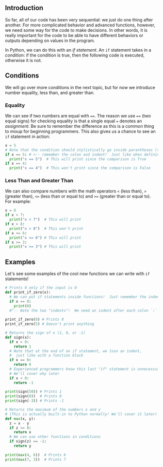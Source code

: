 ## Introduction

So far, all of our code has been very sequential: we just do one thing after another.  For more complicated behavior and advanced functions, however, we need some way for the code to make decisions.  In other words, it is really important for the code to be able to have different behaviors or outputs depending on values in the program.

In Python, we can do this with an _if statement_.  An `if` statement takes in a _condition_: if the condition is true, then the following code is executed, otherwise it is not.

## Conditions

We will go over more conditions in the next topic, but for now we introduce number equality, less than, and greater than.

### Equality

We can see if two numbers are equal with `==`.  The reason we use `==` (two equal signs) for checking equality is that a single equal `=` denotes an _assignment_.  Be sure to remember the difference as this is a common thing to mixup for beginning programmers.  This also gives us a chance to see an `if` statement in action:

```python
x = 5
# Note that the condition should stylistically go inside parantheses (though it doesn't have to!)
if x == 5: # <-- remember the colon and indent!  Just like when defining functions
  print("x == 5")  # This will print since the comparison is True
if x == 4:
  print("x == 4")  # This won't print since the comparison is False
```

### Less Than and Greater Than

We can also compare numbers with the math operators `<` (less than), `>` (greater than), `<=` (less than or equal to) and `>=` (greater than or equal to).  For example:

```python
x = 6
if x < 7:
  print("x < 7")  # This will print
if x > 8:
  print("x > 8")  # This won't print
if x <= 6:
  print("x <= 6") # This will print
if x >= 3:
  print("x >= 3") # This will print
```

## Examples

Let's see some examples of the cool new functions we can write with `if` statements!

```python
# Prints 0 only if the input is 0
def print_if_zero(x):
  # We can put if statements inside functions!  Just remember the indent
  if x == 0:
    print(0)
  #^-- Note the two "indents"!  We need an indent after each colon `:`
  
print_if_zero(0) # Prints 0
print_if_zero(5) # Doesn't print anything
```

```python
# Returns the sign of x (1, 0, or -1)
def sign(x):
  if x > 0:
    return 1
  # Note that at the end of an if statement, we lose an indent, 
  #  just like with a function block
  if x == 0:
    return 0
  # Experienced programmers know this last "if" statement is unnecesssary!
  # We'll cover why later
  if x < 0:  
    return -1
    
print(sign(50)) # Prints 1
print(sign(0))  # Prints 0
print(sign(-3)) # Prints -1

# Returns the maximum of the numbers x and y
# (This is actually built-in to Python normally! We'll cover it later)
def max(x, y):
  z = x - y
  if z >= 0:
    return x
  # We can use other functions in conditions
  if sign(z) == -1:
    return y
    
print(max(4, 6))  # Prints 6
print(max(7, 3))  # Prints 7
```
